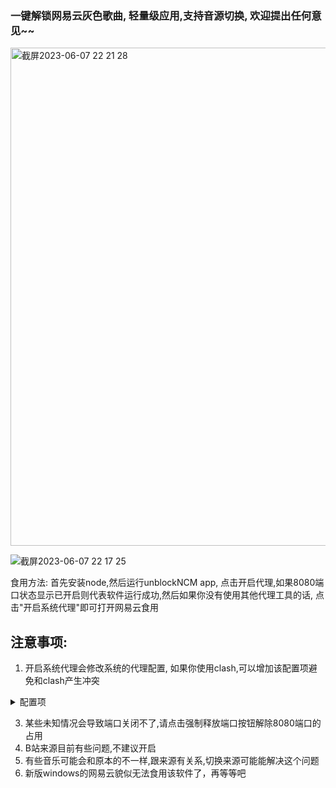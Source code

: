 ### 一键解锁网易云灰色歌曲, 轻量级应用,支持音源切换, 欢迎提出任何意见~~
<img width="797" alt="截屏2023-06-07 22 21 28" src="https://github.com/LastStranger/unblockNCM/assets/29811304/d91692d6-2c0e-46f5-989d-6d0ab2085f88">

![截屏2023-06-07 22 17 25](https://github.com/LastStranger/unblockNCM/assets/29811304/74efc876-ab65-4337-b8ef-145416cb1e16)


食用方法:
首先安装node,然后运行unblockNCM app, 点击开启代理,如果8080端口状态显示已开启则代表软件运行成功,然后如果你没有使用其他代理工具的话, 点击"开启系统代理"即可打开网易云食用
## 注意事项:
1. 开启系统代理会修改系统的代理配置, 如果你使用clash,可以增加该配置项避免和clash产生冲突 
<details><summary>配置项</summary>
  
```yaml
- {name: "网易云", type: http, server: 127.0.0.1, port: 8080}
.......
  - name: Netease Music
    type: select
    proxies:
      - DIRECT
      - Proxies
      - 网易云
.......
 - DOMAIN,apm.music.163.com,Netease Music
 - DOMAIN,apm3.music.163.com,Netease Music
 - DOMAIN,interface.music.163.com,Netease Music
 - DOMAIN,interface3.music.163.com,Netease Music
 - DOMAIN,music.163.com,Netease Music
 - IP-CIDR,101.71.154.241/32,Netease Music,no-resolve
 - IP-CIDR,103.126.92.132/32,Netease Music,no-resolve
 - IP-CIDR,103.126.92.133/32,Netease Music,no-resolve
 - IP-CIDR,112.13.119.17/32,Netease Music,no-resolve
 - IP-CIDR,112.13.122.1/32,Netease Music,no-resolve
 - IP-CIDR,115.236.118.33/32,Netease Music,no-resolve
 - IP-CIDR,115.236.121.1/32,Netease Music,no-resolve
 - IP-CIDR,118.24.63.156/32,Netease Music,no-resolve
 - IP-CIDR,193.112.159.225/32,Netease Music,no-resolve
 - IP-CIDR,223.252.199.66/32,Netease Music,no-resolve
 - IP-CIDR,223.252.199.67/32,Netease Music,no-resolve
 - IP-CIDR,39.105.63.80/32,Netease Music,no-resolve
 - IP-CIDR,45.254.48.1/32,Netease Music,no-resolve
 - IP-CIDR,47.100.127.239/32,Netease Music,no-resolve
 - IP-CIDR,59.111.160.195/32,Netease Music,no-resolve
 - IP-CIDR,59.111.160.197/32,Netease Music,no-resolve
 - IP-CIDR,59.111.181.35/32,Netease Music,no-resolve
 - IP-CIDR,59.111.181.38/32,Netease Music,no-resolve
 - IP-CIDR,59.111.181.60/32,Netease Music,no-resolve
 - DOMAIN-SUFFIX,netease.com,Domestic
``` 
  
然后修改网易云的代理方式
<img width="237" alt="截屏2023-05-27 17 09 31" src="https://github.com/LastStranger/unblockNCM/assets/29811304/c8bf08e4-64cf-43a9-aca8-a469f8d36c97">
</details>

3. 某些未知情况会导致端口关闭不了,请点击强制释放端口按钮解除8080端口的占用
4. B站来源目前有些问题,不建议开启
5. 有些音乐可能会和原本的不一样,跟来源有关系,切换来源可能能解决这个问题
6. 新版windows的网易云貌似无法食用该软件了，再等等吧
